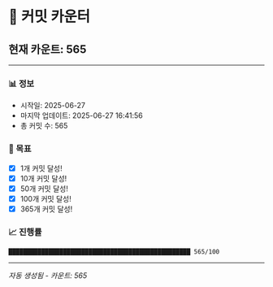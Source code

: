 # 🔢 커밋 카운터

## 현재 카운트: 565

---

### 📊 정보
- 시작일: 2025-06-27
- 마지막 업데이트: 2025-06-27 16:41:56
- 총 커밋 수: 565

### 🎯 목표
- [x] 1개 커밋 달성!
- [x] 10개 커밋 달성!
- [x] 50개 커밋 달성!
- [x] 100개 커밋 달성!
- [x] 365개 커밋 달성!

### 📈 진행률
```
██████████████████████████████████████████████████ 565/100
```

---
*자동 생성됨 - 카운트: 565*
